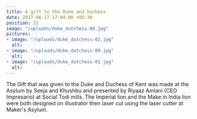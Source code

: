 ```yaml
---
title: A gift to the Duke and Duchess
date: 2017-06-17 17:04:00 +05:30
position: 21
image: "/uploads/duke_dutchess-00.jpg"
pictures:
- image: "/uploads/duke_dutchess-02.jpg"
  alt:
- image: "/uploads/duke_dutchess-00.jpg"
  alt:
- image: "/uploads/duke_dutchess-01.jpg"
  alt:
---
```


The Gift that was given to the Duke and Duchess of Kent was made at the Asylum by Seeja and Khushbu and presented by Riyaaz Amlani (CEO Impresario) at Social Todi mills.
The Imperial lion and the Make in India lion were both designed on illustrator then laser cut using the laser cutter at Maker's Asylum.
